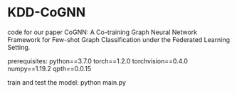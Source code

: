 # KDD-CoGNN
code for our paper CoGNN: A Co-training Graph Neural Network Framework for Few-shot Graph Classification under the Federated Learning Setting.

prerequisites:
python==3.7.0
torch==1.2.0
torchvision==0.4.0
numpy==1.19.2
qpth==0.0.15

train and test the model:
python main.py

